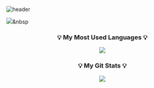 ![header](https://capsule-render.vercel.app/api?type=waving&color=auto&height=250&section=header&text=노력하고%20성장하는%20개발자%20최현석입니다.&fontSize=22&animation=fadeIn)

<img src="https://img.shields.io/badge/${아이콘}-${색상}?style=${뱃지스타일}&logo=${텍스트}&logoColor=${텍스트 색상}"/></a>&nbsp


<h3 align="center">💡 My Most Used Languages 💡</h3>
<p align="center">
  <a href="https://github.com/jazzfact95">
    <img align="center" src="https://github-readme-stats.vercel.app/api/top-langs/?username=jazzfact95&layout=compact&show_icons=true&show_owner=false&hide_title=true&theme=" />
  </a>
</p>
<h3 align="center">💡 My Git Stats 💡</h3>
<p align="center">
  <a href="https://github.com/jazzfact95">
    <img align="center" src="https://github-readme-stats.vercel.app/api?username=jazzfact95&show_icons=true&include_all_commits=true&theme=" />
  </a>
</p>
